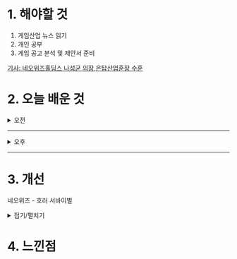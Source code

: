 
# 1. 해야할 것

1. 게임산업 뉴스 읽기 
2. 개인 공부  
3. 게임 공고 분석 및 제안서 준비

[기사: 네오위즈홀딩스 나성균 의장,은탑산업훈장 수훈](https://www.inven.co.kr/webzine/news/?news=301442)


# 2. 오늘 배운 것

<details>
<summary>오전</summary>

## 오늘의 뉴스
### 네오위즈홀딩스 나성균 의장,은탑산업훈장 수훈
![image](https://github.com/user-attachments/assets/5d0870e0-41f6-4a64-b84b-421002b31274)
```
재밌게 했던 P의 거짓의 완성과 게임 컨텐츠 전반에 대한 공로로 상을 수여했다.
```
</details>

****

<details>
<summary>오후</summary>

## 던전 디자인
![image](https://github.com/user-attachments/assets/4c8f0513-dc76-4bb8-adf7-ad4a342e82a0)

</details>

****


# 3. 개선
네오위즈 - 호러 서바이벌 

<details>
<summary>접기/펼치기</summary>

![image](https://github.com/user-attachments/assets/a49c4747-ff9c-4315-95a5-36058f276fd6)

</details>



# 4. 느낀점


